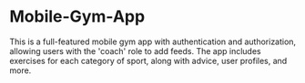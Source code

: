 # Mobile-Gym-App
This is a full-featured mobile gym app with authentication and authorization, allowing users with the 'coach' role to add feeds. The app includes exercises for each category of sport, along with advice, user profiles, and more.
